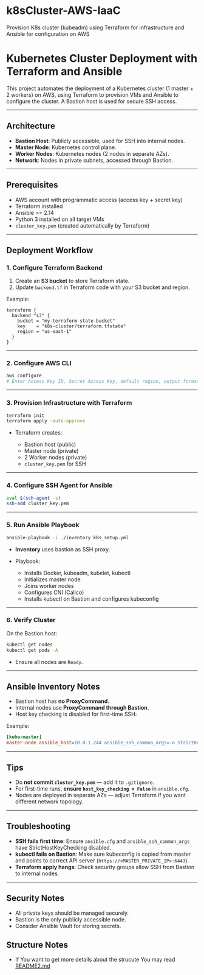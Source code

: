 # k8sCluster-AWS-IaaC
Provision K8s cluster (kubeadm) using Terraform for infrastructure and Ansible for configuration on AWS 

# Kubernetes Cluster Deployment with Terraform and Ansible

This project automates the deployment of a Kubernetes cluster (1 master + 2 workers) on AWS, using Terraform to provision VMs and Ansible to configure the cluster. A Bastion host is used for secure SSH access.

---

## **Architecture**

- **Bastion Host**: Publicly accessible, used for SSH into internal nodes.
- **Master Node**: Kubernetes control plane.
- **Worker Nodes**: Kubernetes nodes (2 nodes in separate AZs).
- **Network**: Nodes in private subnets, accessed through Bastion.

---

## **Prerequisites**

- AWS account with programmatic access (access key + secret key)
- Terraform installed
- Ansible >= 2.14
- Python 3 installed on all target VMs
- `cluster_key.pem` (created automatically by Terraform)

---

## **Deployment Workflow**

### **1. Configure Terraform Backend**

1. Create an **S3 bucket** to store Terraform state.  
2. Update `backend.tf` in Terraform code with your S3 bucket and region.

Example:

```hcl
terraform {
  backend "s3" {
    bucket = "my-terraform-state-bucket"
    key    = "k8s-cluster/terraform.tfstate"
    region = "us-east-1"
  }
}
````

---

### **2. Configure AWS CLI**

```bash
aws configure
# Enter Access Key ID, Secret Access Key, default region, output format
```

---

### **3. Provision Infrastructure with Terraform**

```bash
terraform init
terraform apply -auto-approve
```

* Terraform creates:

  * Bastion host (public)
  * Master node (private)
  * 2 Worker nodes (private)
  * `cluster_key.pem` for SSH

---

### **4. Configure SSH Agent for Ansible**

```bash
eval $(ssh-agent -s)
ssh-add cluster_key.pem
```

---

### **5. Run Ansible Playbook**

```bash
ansible-playbook -i ./inventory k8s_setup.yml
```

* **Inventory** uses bastion as SSH proxy.
* Playbook:

  * Installs Docker, kubeadm, kubelet, kubectl
  * Initializes master node
  * Joins worker nodes
  * Configures CNI (Calico)
  * Installs kubectl on Bastion and configures kubeconfig

---

### **6. Verify Cluster**

On the Bastion host:

```bash
kubectl get nodes
kubectl get pods -A
```

* Ensure all nodes are `Ready`.

---

## **Ansible Inventory Notes**

* Bastion host has **no ProxyCommand**.
* Internal nodes use **ProxyCommand through Bastion**.
* Host key checking is disabled for first-time SSH:

Example:

```ini
[kube-master]
master-node ansible_host=10.0.1.244 ansible_ssh_common_args=-o StrictHostKeyChecking=no -o UserKnownHostsFile=/dev/null -o ProxyCommand="ssh -o StrictHostKeyChecking=no -o UserKnownHostsFile=/dev/null -W %h:%p -q ubuntu@<BASTION_PUBLIC_IP>"
```

---

## **Tips**

* Do **not commit `cluster_key.pem`** — add it to `.gitignore`.
* For first-time runs, **ensure `host_key_checking = False`** in `ansible.cfg`.
* Nodes are deployed in separate AZs — adjust Terraform if you want different network topology.

---

## **Troubleshooting**

* **SSH fails first time**: Ensure `ansible.cfg` and `ansible_ssh_common_args` have StrictHostKeyChecking disabled.
* **kubectl fails on Bastion**: Make sure kubeconfig is copied from master and points to correct API server (`https://<MASTER_PRIVATE_IP>:6443`).
* **Terraform apply hangs**: Check security groups allow SSH from Bastion to internal nodes.

---

## **Security Notes**

* All private keys should be managed securely.
* Bastion is the only publicly accessible node.
* Consider Ansible Vault for storing secrets.

## **Structure Notes**
* If You want to get more details about the strucute You may read [README2.md](README2.md)
